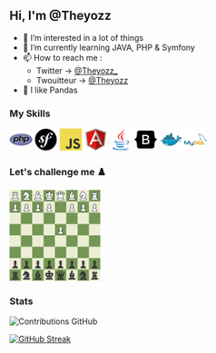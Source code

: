 ## Hi, I'm @Theyozz

- 👀 I’m interested in a lot of things
- 🌱 I’m currently learning JAVA, PHP & Symfony
- 📫 How to reach me :
  - Twitter -> <a href="https://twitter.com/Theyozz_">@Theyozz\_</a>
  - Twouitteur -> <a href="http://twouitteur.atwebpages.com/login.php">@Theyozz</a>
- 🐼 I like Pandas

### My Skills

<div>
    <img src="https://raw.githubusercontent.com/devicons/devicon/master/icons/php/php-original.svg" alt="Php" width="40" height="40" />
    <img src="logo-Symfony.png" alt="Symfony" width="40" height="40" />
    <img src="https://raw.githubusercontent.com/devicons/devicon/master/icons/javascript/javascript-original.svg" alt="javascript" width="40" height="40" />
    <img src="https://raw.githubusercontent.com/devicons/devicon/master/icons/angularjs/angularjs-original.svg" alt="Angular" width="40" height="40" />
    <img src="https://raw.githubusercontent.com/devicons/devicon/master/icons/java/java-original.svg" alt="Java" width="40" height="40" />
    <img src="https://raw.githubusercontent.com/devicons/devicon/master/icons/bootstrap/bootstrap-plain.svg" alt="bootstrap" width="40" height="40" />
    <img src="https://raw.githubusercontent.com/devicons/devicon/master/icons/docker/docker-original.svg" alt="Docker" width="40" height="40" />
    <img src="https://raw.githubusercontent.com/devicons/devicon/master/icons/mysql/mysql-original-wordmark.svg" alt="Mysql" width="40" height="40" />

</div>

<div>

### Let's challenge me ♟️

  <a href="https://www.chess.com/member/theyozz">
    <img src="worst _chess_loose.gif" width="160">
  </a>
</div>

### Stats

![Contributions GitHub](https://github-readme-stats.vercel.app/api?username=theyozz&custom_title=Contributions%20GitHub&show_icons=true&locale=fr&count_private=true&hide=stars,issues&bg_color=0d1117&hide_border=false&icon_color=52BFEA&text_color=FFF&title_color=52BFEA)

[![GitHub Streak](https://github-readme-streak-stats.herokuapp.com?user=theyozz&hide_border=false&locale=fr&background=0d1117&ring=52BFEA&stroke=52BFEA&fire=52BFEA&sideNums=FFFFFF&currStreakLabel=FFFFFF&sideLabels=FFFFFF&dates=FFFFFF&currStreakNum=FFFFFF)](https://git.io/streak-stats)

